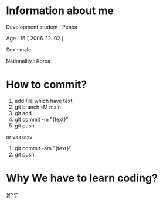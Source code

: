 # Information about me #
Development student : Penior

Age : 16 ( 2006. 12. 02 )

Sex : male

Nationality : Korea

# How to commit? #
1. add file which have text.
2. git branch -M main
3. git add .
4. git commit -m "{text}"
5. git push

or 
vaasasv

1. git commit -am "{text}"
2. git push

# Why We have to learn coding? #
몰?루